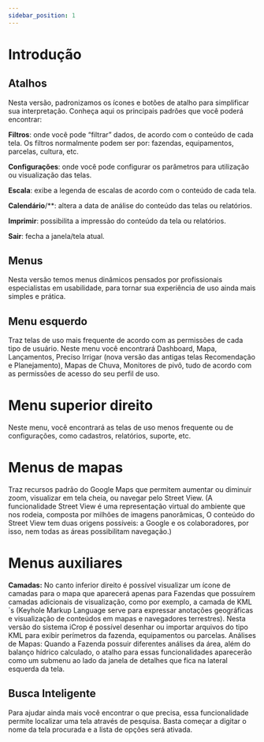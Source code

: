 ```yaml
---
sidebar_position: 1
---
```


# Introdução

## Atalhos
Nesta versão, padronizamos os ícones e botões de atalho para simplificar sua interpretação. Conheça aqui os principais padrões que você poderá encontrar:

**Filtros**: onde você pode “filtrar” dados, de acordo com o conteúdo de cada tela. Os filtros normalmente podem ser por: fazendas, equipamentos, parcelas, cultura, etc.

**Configurações**: onde você pode configurar os parâmetros para utilização ou visualização das telas.

**Escala**: exibe a legenda de escalas de acordo com o conteúdo de cada tela.

**Calendário**/**: altera a data de análise do conteúdo das telas ou relatórios.

**Imprimir**: possibilita a impressão do conteúdo da tela ou relatórios.

**Sair**: fecha a janela/tela atual.

## Menus
Nesta versão temos menus dinâmicos pensados por profissionais especialistas em usabilidade, para tornar sua experiência de uso ainda mais simples e prática.

## Menu esquerdo
Traz telas de uso mais frequente de acordo com as permissões de cada tipo de usuário. Neste menu você encontrará Dashboard, Mapa, Lançamentos, Preciso Irrigar (nova versão das antigas telas Recomendação e Planejamento), Mapas de Chuva, Monitores de pivô, tudo de acordo com as permissões de acesso do seu perfil de uso.

# Menu superior direito
Neste menu, você encontrará as telas de uso menos frequente ou de configurações, como cadastros, relatórios, suporte, etc.

# Menus de mapas
Traz recursos padrão do Google Maps que permitem aumentar ou diminuir zoom, visualizar em tela cheia, ou navegar pelo Street View. (A funcionalidade Street View é uma representação virtual do ambiente que nos rodeia, composta por milhões de imagens panorâmicas, O conteúdo do Street View tem duas origens possíveis: a Google e os colaboradores, por isso, nem todas as áreas possibilitam navegação.)

# Menus auxiliares
**Camadas:** No canto inferior direito é possível visualizar um ícone de camadas para o mapa que aparecerá apenas para Fazendas que possuírem camadas adicionais de visualização, como por exemplo, a camada de KML´s (Keyhole Markup Language serve para expressar anotações geográficas e visualização de conteúdos em mapas e navegadores terrestres). Nesta versão do sistema iCrop é possível desenhar ou importar arquivos do tipo KML para exibir perímetros da fazenda, equipamentos ou parcelas. Análises de Mapas: Quando a Fazenda possuir diferentes análises da área, além do balanço hídrico calculado, o atalho para essas funcionalidades aparecerão como um submenu ao lado da janela de detalhes que fica na lateral esquerda da tela.

## Busca Inteligente
Para ajudar ainda mais você encontrar o que precisa, essa funcionalidade permite localizar uma tela através de pesquisa. Basta começar a digitar o nome da tela procurada e a lista de opções será ativada.
